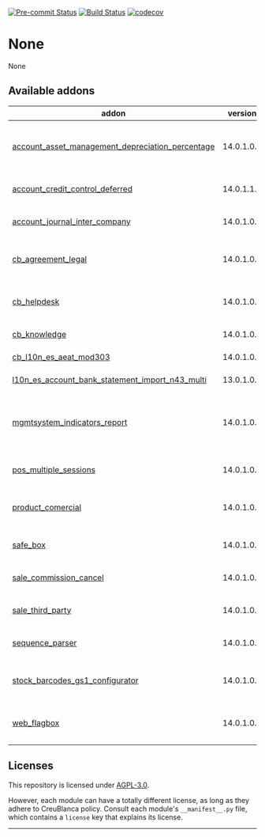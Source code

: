 
<!-- /!\ Non OCA Context : Set here the badge of your runbot / runboat instance. -->
[![Pre-commit Status](https://github.com/tegin/cb-addons/actions/workflows/pre-commit.yml/badge.svg?branch=14.0)](https://github.com/tegin/cb-addons/actions/workflows/pre-commit.yml?query=branch%3A14.0)
[![Build Status](https://github.com/tegin/cb-addons/actions/workflows/test.yml/badge.svg?branch=14.0)](https://github.com/tegin/cb-addons/actions/workflows/test.yml?query=branch%3A14.0)
[![codecov](https://codecov.io/gh/tegin/cb-addons/branch/14.0/graph/badge.svg)](https://codecov.io/gh/tegin/cb-addons)
<!-- /!\ Non OCA Context : Set here the badge of your translation instance. -->

<!-- /!\ do not modify above this line -->

# None

None

<!-- /!\ do not modify below this line -->

<!-- prettier-ignore-start -->

[//]: # (addons)

Available addons
----------------
addon | version | maintainers | summary
--- | --- | --- | ---
[account_asset_management_depreciation_percentage](account_asset_management_depreciation_percentage/) | 14.0.1.0.0 |  | Account Asset Management Depreciation Percentage
[account_credit_control_deferred](account_credit_control_deferred/) | 14.0.1.1.0 |  | Defferred credit control mails
[account_journal_inter_company](account_journal_inter_company/) | 14.0.1.0.0 |  | Creates inter company relations
[cb_agreement_legal](cb_agreement_legal/) | 14.0.1.0.0 |  | Create contract from agreement
[cb_helpdesk](cb_helpdesk/) | 14.0.1.0.0 |  | Helpdesk from OCA with some modifications
[cb_knowledge](cb_knowledge/) | 14.0.1.0.0 |  | Knowledge for CB
[cb_l10n_es_aeat_mod303](cb_l10n_es_aeat_mod303/) | 14.0.1.0.0 |  | Add report to mod 303
[l10n_es_account_bank_statement_import_n43_multi](l10n_es_account_bank_statement_import_n43_multi/) | 13.0.1.0.0 |  | Import n43 multi wizard
[mgmtsystem_indicators_report](mgmtsystem_indicators_report/) | 14.0.1.0.0 |  | This module allows to manage quality indicators data
[pos_multiple_sessions](pos_multiple_sessions/) | 14.0.1.0.0 |  | Adds integration information
[product_comercial](product_comercial/) | 14.0.1.0.0 |  | Add Comercial field to product
[safe_box](safe_box/) | 14.0.1.0.0 |  | Creates inter company relations
[sale_commission_cancel](sale_commission_cancel/) | 14.0.1.0.0 |  | Creates inter company relations
[sale_third_party](sale_third_party/) | 14.0.1.0.0 |  | Creates inter company relations
[sequence_parser](sequence_parser/) | 14.0.1.0.0 |  | Returns the sequence on a tuple
[stock_barcodes_gs1_configurator](stock_barcodes_gs1_configurator/) | 14.0.1.0.0 |  | Simplify configuration of GS1 barcodes
[web_flagbox](web_flagbox/) | 14.0.1.0.0 |  | Allows to us a flag box with icons / buttons

[//]: # (end addons)

<!-- prettier-ignore-end -->

## Licenses

This repository is licensed under [AGPL-3.0](LICENSE).

However, each module can have a totally different license, as long as they adhere to CreuBlanca
policy. Consult each module's `__manifest__.py` file, which contains a `license` key
that explains its license.

----
<!-- /!\ Non OCA Context : Set here the full description of your organization. -->
